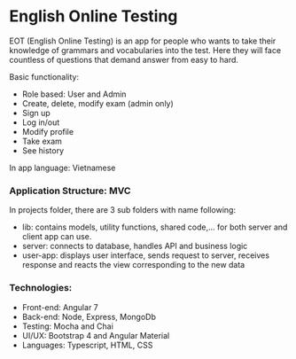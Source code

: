 # English Online Testing

EOT (English Online Testing) is an app for people who wants to take their knowledge of grammars and vocabularies into the test. Here they will face countless of questions that demand answer from easy to hard.

Basic functionality:
- Role based: User and Admin
- Create, delete, modify exam (admin only)
- Sign up
- Log in/out
- Modify profile
- Take exam
- See history

In app language: Vietnamese

### Application Structure: MVC
In projects folder, there are 3 sub folders with name following:
- lib: contains models, utility functions, shared code,... for both server and client app can use.
- server: connects to database, handles API and business logic
- user-app: displays user interface, sends request to server, receives response and reacts the view corresponding to the new data

### Technologies:
- Front-end: Angular 7
- Back-end: Node, Express, MongoDb
- Testing: Mocha and Chai
- UI/UX: Bootstrap 4 and Angular Material
- Languages: Typescript, HTML, CSS
